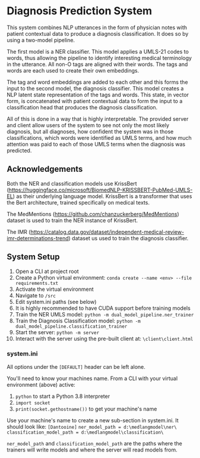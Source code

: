 # Diagnosis Prediction System
This system combines NLP utterances in the form of physician notes with patient contextual data to produce a diagnosis classification. It does so by using a two-model pipeline.

The first model is a NER classifier. This model applies a UMLS-21 codes to words, thus allowing the pipeline to identify interesting medical terminology in the utterance. All non-O tags are aligned with their words. The tags and words are each used to create their own embeddings.

The tag and word embeddings are added to each other and this forms the input to the second model, the diagnosis classifier. This model creates a NLP latent state representation of the tags and words. This state, in vector form, is concatenated with patient contextual data to form the input to a classification head that produces the diagnosis classification.

All of this is done in a way that is highly interpretable. The provided server and client allow users of the system to see not only the most likely diagnosis, but all diagnoses, how confident the system was in those classifications, which words were identified as UMLS terms, and how much attention was paid to each of those UMLS terms when the diagnosis was predicted.

## Acknowledgements
Both the NER and classification models use KrissBert (https://huggingface.co/microsoft/BiomedNLP-KRISSBERT-PubMed-UMLS-EL)  as their underlying language model. KrissBert is a transformer that uses the Bert architecture, trained specifically on medical texts.

The MedMentions (https://github.com/chanzuckerberg/MedMentions) dataset is used to train the NER instance of KrissBert.

The IMR (https://catalog.data.gov/dataset/independent-medical-review-imr-determinations-trend) dataset us used to train the diagnosis classifier.

## System Setup
1. Open a CLI at project root
2. Create a Python virtual environment: `conda create --name <env> --file requirements.txt`
3. Activate the virtual environment
4. Navigate to `/src`
5. Edit system.ini paths (see below)
6. It is highly recommended to have CUDA support before training models
7. Train the NER UMLS model: `python -m dual_model_pipeline.ner_trainer`
8. Train the Diagnosis Classification model: `python -m dual_model_pipeline.classification_trainer`
9. Start the server: `python -m server`
10. Interact with the server using the pre-built client at: `\client\client.html`

### system.ini
All options under the `[DEFAULT]` header can be left alone.

You'll need to know your machines name. From a CLI with your virtual environment (above) active:
1. `python` to start a Python 3.8 interpreter
2. `import socket`
3. `print(socket.gethostname())` to get your machine's name

Use your machine's name to create a new sub-section in system.ini. It should look like:
`[Dantooine]`
`ner_model_path = d:\medlangmodel\ner\`
`classification_model_path = d:\medlangmodel\classification\`

`ner_model_path` and `classification_model_path` are the paths where the trainers will write models and where the server will read models from.